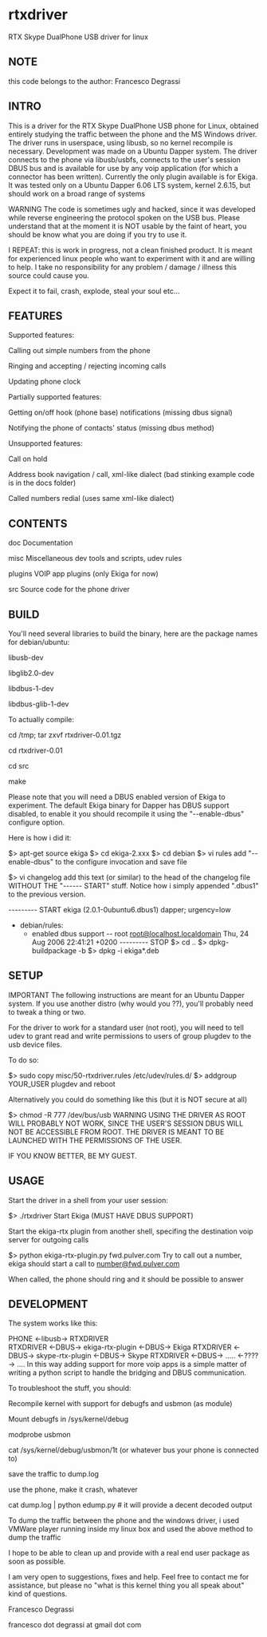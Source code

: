 # rtxdriver
RTX Skype DualPhone USB driver for linux

## NOTE
this code belongs to the author: Francesco Degrassi <francesco dot degrassi at gmail dot com>

## INTRO

This is a driver for the RTX Skype DualPhone USB phone for Linux, obtained entirely studying the traffic between the phone and the MS Windows driver. The driver runs in userspace, using libusb, so no kernel recompile is necessary. Development was made on a Ubuntu Dapper system. The driver connects to the phone via libusb/usbfs, connects to the user's session DBUS bus and is available for use by any voip application (for which a connector has been written). Currently the only plugin available is for Ekiga. It was tested only on a Ubuntu Dapper 6.06 LTS system, kernel 2.6.15, but should work on a broad range of systems

WARNING The code is sometimes ugly and hacked, since it was developed while reverse engineering the protocol spoken on the USB bus. Please understand that at the moment it is NOT usable by the faint of heart, you should be know what you are doing if you try to use it.

I REPEAT: this is work in progress, not a clean finished product. It is meant for experienced linux people who want to experiment with it and are willing to help. I take no responsibility for any problem / damage / illness this source could cause you.

Expect it to fail, crash, explode, steal your soul etc...

## FEATURES

Supported features:

Calling out simple numbers from the phone

Ringing and accepting / rejecting incoming calls

Updating phone clock

Partially supported features:

Getting on/off hook (phone base) notifications (missing dbus signal)

Notifying the phone of contacts' status (missing dbus method)

Unsupported features:

Call on hold

Address book navigation / call, xml-like dialect (bad stinking example code is in the docs folder)

Called numbers redial (uses same xml-like dialect)

## CONTENTS

doc
Documentation

misc
Miscellaneous dev tools and scripts, udev rules

plugins
VOIP app plugins (only Ekiga for now)

src
Source code for the phone driver

## BUILD

You'll need several libraries to build the binary, here are the package names for debian/ubuntu:

libusb-dev

libglib2.0-dev

libdbus-1-dev

libdbus-glib-1-dev

To actually compile:

cd /tmp; tar zxvf rtxdriver-0.01.tgz

cd rtxdriver-0.01

cd src

make

Please note that you will need a DBUS enabled version of Ekiga to experiment. The default Ekiga binary for Dapper has DBUS support disabled, to enable it you should recompile it using the "--enable-dbus" configure option.

Here is how i did it:

   $> apt-get source ekiga
   $> cd ekiga-2.xxx
   $> cd debian
   $> vi rules
add "--enable-dbus" to the configure invocation and save file

   $> vi changelog
add this text (or similar) to the head of the changelog file WITHOUT THE "------ START" stuff. Notice how i simply appended ".dbus1" to the previous version.

 --------- START
 ekiga (2.0.1-0ubuntu6.dbus1) dapper; urgency=low
   * debian/rules:
     - enabled dbus support
  -- root <root@localhost.localdomain>  Thu, 24 Aug 2006 22:41:21 +0200
 --------- STOP
   $> cd ..
   $> dpkg-buildpackage -b
   $> dpkg -i ekiga*.deb

## SETUP

IMPORTANT The following instructions are meant for an Ubuntu Dapper system. If you use another distro (why would you ??), you'll probably need to tweak a thing or two.

For the driver to work for a standard user (not root), you will need to tell udev to grant read and write permissions to users of group plugdev to the usb device files.

To do so:

 $> sudo copy misc/50-rtxdriver.rules /etc/udev/rules.d/
 $> addgroup YOUR_USER plugdev
and reboot

Alternatively you could do something like this (but it is NOT secure at all)

 $> chmod -R 777 /dev/bus/usb
WARNING USING THE DRIVER AS ROOT WILL PROBABLY NOT WORK, SINCE THE USER'S SESSION DBUS WILL NOT BE ACCESSIBLE FROM ROOT. THE DRIVER IS MEANT TO BE LAUNCHED WITH THE PERMISSIONS OF THE USER.

IF YOU KNOW BETTER, BE MY GUEST.

## USAGE

Start the driver in a shell from your user session:

   $> ./rtxdriver
Start Ekiga (MUST HAVE DBUS SUPPORT)

Start the ekiga-rtx plugin from another shell, specifing the destination voip server for outgoing calls

   $> python ekiga-rtx-plugin.py fwd.pulver.com
Try to call out a number, ekiga should start a call to number@fwd.pulver.com

When called, the phone should ring and it should be possible to answer

## DEVELOPMENT

The system works like this:

 PHONE     <-libusb->  RTXDRIVER  
 RTXDRIVER <-DBUS->  ekiga-rtx-plugin  <-DBUS->  Ekiga
 RTXDRIVER <-DBUS->  skype-rtx-plugin  <-DBUS->  Skype
 RTXDRIVER <-DBUS->  .....             <-????->   ....
In this way adding support for more voip apps is a simple matter of writing a python script to handle the bridging and DBUS communication.

To troubleshoot the stuff, you should:

Recompile kernel with support for debugfs and usbmon (as module)

Mount debugfs in /sys/kernel/debug

modprobe usbmon

cat /sys/kernel/debug/usbmon/1t (or whatever bus your phone is connected to)

save the traffic to dump.log

use the phone, make it crash, whatever

cat dump.log | python edump.py # it will provide a decent decoded output

To dump the traffic between the phone and the windows driver, i used VMWare player running inside my linux box and used the above method to dump the traffic

I hope to be able to clean up and provide with a real end user package as soon as possible.

I am very open to suggestions, fixes and help. Feel free to contact me for assistance, but please no "what is this kernel thing you all speak about" kind of questions.

Francesco Degrassi

francesco dot degrassi at gmail dot com
